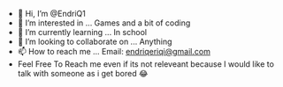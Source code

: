 - 👋 Hi, I’m @EndriQ1
- 👀 I’m interested in ... Games and a bit of coding 
- 🌱 I’m currently learning ... In school
- 💞️ I’m looking to collaborate on ... Anything 
- 📫 How to reach me ... Email: endriqeriqi@gmail.com
- Feel Free To Reach me even if its not releveant because I would like to talk with someone as i get bored 😂
<!---
EndriQ1/EndriQ1 is a ✨ special ✨ repository because its `README.md` (this file) appears on your GitHub profile.
You can click the Preview link to take a look at your changes.
--->

